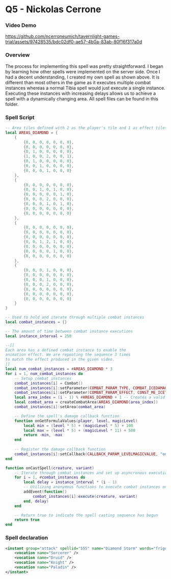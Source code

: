 # Q5 - Nickolas Cerrone

<h3>Video Demo</h3>

https://github.com/ncerroneumich/tavernlight-games-trial/assets/97428535/bdc02df0-ae57-4b0a-83ab-80f16f317a0d

<h3>Overview</h3>

The process for implementing this spell was pretty straightforward. I began by learning how other spells were implemented on the server side. Once I had a decent understanding, I created my own spell as shown above. It is different than most others in the game as it executes multiple combat instances whereas a normal Tibia spell would just execute a single instance. Executing these instances with increasing delays allows us to achieve a spell with a dynamically changing area. All spell files can be found in this folder.

<h3>Spell Script</h3>

```Lua
-- Area tiles defined with 2 as the player's tile and 1 as effect tiles
local AREAS_DIAMOND = {
	{
		{0, 0, 0, 0, 0, 0, 0},
		{0, 0, 0, 0, 0, 0, 0},
		{0, 1, 0, 0, 0, 0, 0},
		{1, 0, 0, 2, 0, 0, 1},
		{0, 1, 0, 0, 0, 0, 0},
		{0, 0, 1, 0, 0, 0, 0},
		{0, 0, 0, 1, 0, 0, 0}
	},
	{
		{0, 0, 0, 0, 0, 0, 0},
		{0, 0, 1, 0, 1, 0, 0},
		{0, 0, 0, 0, 0, 1, 0},
		{0, 0, 0, 2, 0, 0, 0},
		{0, 0, 0, 1, 0, 1, 0},
		{0, 0, 0, 0, 0, 0, 0},
		{0, 0, 0, 0, 0, 0, 0}
	},
	{
		{0, 0, 0, 0, 0, 0, 0},
		{0, 0, 0, 0, 0, 0, 0},
		{0, 0, 0, 0, 0, 0, 0},
		{0, 0, 1, 2, 1, 0, 0},
		{0, 0, 0, 0, 0, 0, 0},
		{0, 0, 0, 0, 1, 0, 0},
		{0, 0, 0, 0, 0, 0, 0}
	},
	{
		{0, 0, 0, 1, 0, 0, 0},
		{0, 0, 0, 0, 0, 0, 0},
		{0, 0, 0, 1, 0, 0, 0},
		{0, 0, 0, 2, 0, 0, 0},
		{0, 0, 0, 0, 0, 0, 0},
		{0, 0, 0, 0, 0, 0, 0},
		{0, 0, 0, 0, 0, 0, 0}
	}
}

-- Used to hold and iterate through multiple combat instances
local combat_instances = {}

-- The amount of time between combat instance executions
local instance_interval = 250

--[[	
Each area has a defined combat instance to enable the
animation effect. We are repeating the sequence 3 times
to match the effect produced in the given video.
]]
local num_combat_instances = #AREAS_DIAMOND * 3
for i = 1, num_combat_instances do
	-- Setup combat instances
	combat_instances[i] = Combat()
	combat_instances[i]:setParameter(COMBAT_PARAM_TYPE, COMBAT_ICEDAMAGE)
	combat_instances[i]:setParameter(COMBAT_PARAM_EFFECT, CONST_ME_ICETORNADO)
	local area_index = (i - 1) % #AREAS_DIAMOND + 1 -- Creates a valid index for the AREAS_DIAMOND table
	local combat_area = createCombatArea(AREAS_DIAMOND[area_index])
	combat_instances[i]:setArea(combat_area)

	-- Define the spell's damage callback function
	function onGetFormulaValues(player, level, magicLevel)
		local min = (level * 5) + (magicLevel * 5) + 100
		local max = (level * 5) + (magicLevel * 11) + 500
		return -min, -max
	end
	
	-- Register the damage callback function
	combat_instances[i]:setCallback(CALLBACK_PARAM_LEVELMAGICVALUE, "onGetFormulaValues")
end

function onCastSpell(creature, variant)
	-- Iterate through combat instances and set up asyncronous execution with delays
	for i = 1, #combat_instances do
		local delay = instance_interval * (i - 1)
		-- Utilizing anonymous functions to execute combat instances on triggered events
		addEvent(function()
			combat_instances[i]:execute(creature, variant)
		end, delay)
	end

	-- Return true to indicate the spell casting sequence has begun
	return true
end
```


<h3>Spell declaration</h3>

```xml
<instant group="attack" spellid="555" name="Diamond Storm" words="frigo" level="100" mana="1" premium="0" selftarget="1" cooldown="1" groupcooldown="1" needlearn="0" script="attack/diamond_storm.lua">
    <vocation name="Sorcerer" />
    <vocation name="Druid" />
    <vocation name="Knight" />
    <vocation name="Paladin" />
</instant>
```
